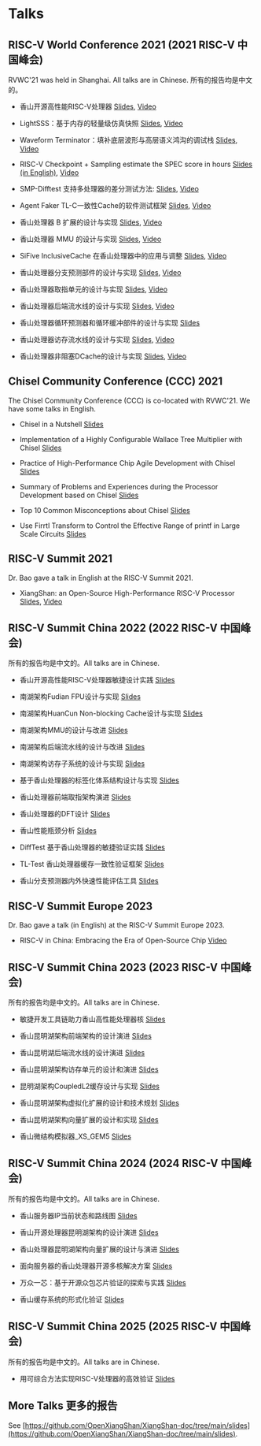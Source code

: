 # Talks

## RISC-V World Conference 2021 (2021 RISC-V 中国峰会)

RVWC'21 was held in Shanghai. All talks are in Chinese. 所有的报告均是中文的。

- 香山开源高性能RISC-V处理器 [Slides](https://raw.githubusercontent.com/OpenXiangShan/XiangShan-doc/main/slides/20210622-RVWC-%E9%A6%99%E5%B1%B1%E5%BC%80%E6%BA%90%E9%AB%98%E6%80%A7%E8%83%BDRISC-V%E5%A4%84%E7%90%86%E5%99%A8.pdf), [Video](https://www.bilibili.com/video/BV19X4y1w7EB)

- LightSSS：基于内存的轻量级仿真快照 [Slides](https://raw.githubusercontent.com/OpenXiangShan/XiangShan-doc/main/slides/20210623-RVWC-LightSSS%EF%BC%9A%E5%9F%BA%E4%BA%8E%E5%86%85%E5%AD%98%E7%9A%84%E8%BD%BB%E9%87%8F%E7%BA%A7%E4%BB%BF%E7%9C%9F%E5%BF%AB%E7%85%A7.pdf), [Video](https://www.bilibili.com/video/BV1y54y1n74q)

- Waveform Terminator：填补底层波形与高层语义鸿沟的调试栈 [Slides](https://raw.githubusercontent.com/OpenXiangShan/XiangShan-doc/main/slides/20210623-RVWC-WaveformTerminator.pptx), [Video](https://www.bilibili.com/video/BV1QV411H7gN)

- RISC-V Checkpoint + Sampling estimate the SPEC score in hours [Slides (in English)](https://raw.githubusercontent.com/OpenXiangShan/XiangShan-doc/main/slides/20210624-RVWC-RISC-V%20Checkpoint%20%2B%20Sampling%20estimate%20the%20SPEC%20score%20in%20hours.pdf), [Video](https://www.bilibili.com/video/BV1eb4y167cE)

- SMP-Difftest 支持多处理器的差分测试方法: [Slides](https://raw.githubusercontent.com/OpenXiangShan/XiangShan-doc/main/slides/20210624-RVWC-SMP-Difftest%20%E6%94%AF%E6%8C%81%E5%A4%9A%E5%A4%84%E7%90%86%E5%99%A8%E7%9A%84%E5%B7%AE%E5%88%86%E6%B5%8B%E8%AF%95%E6%96%B9%E6%B3%95.pdf), [Video](https://www.bilibili.com/video/BV1NM4y1T7Hz)

- Agent Faker TL-C一致性Cache的软件测试框架 [Slides](https://raw.githubusercontent.com/OpenXiangShan/XiangShan-doc/main/slides/20210625-RVWC-Agent%20Faker%20TL-C%E4%B8%80%E8%87%B4%E6%80%A7Cache%E7%9A%84%E8%BD%AF%E4%BB%B6%E6%B5%8B%E8%AF%95%E6%A1%86%E6%9E%B6.pdf), [Video](https://www.bilibili.com/video/BV1G44y127Mg)

- 香山处理器 B 扩展的设计与实现 [Slides](https://raw.githubusercontent.com/OpenXiangShan/XiangShan-doc/main/slides/20210625-RVWC-B%E6%89%A9%E5%B1%95%E7%9A%84%E8%AE%BE%E8%AE%A1%E4%B8%8E%E5%AE%9E%E7%8E%B0.pdf), [Video](https://www.bilibili.com/video/BV1kh411671Y)

- 香山处理器 MMU 的设计与实现 [Slides](https://raw.githubusercontent.com/OpenXiangShan/XiangShan-doc/main/slides/20210625-RVWC-MMU%E7%9A%84%E8%AE%BE%E8%AE%A1%E4%B8%8E%E5%AE%9E%E7%8E%B0.pdf), [Video](https://www.bilibili.com/video/BV13V411s7Jo)

- SiFive InclusiveCache 在香山处理器中的应用与调整 [Slides](https://raw.githubusercontent.com/OpenXiangShan/XiangShan-doc/main/slides/20210625-RVWC-SiFive%20InclusiveCache%20%E5%9C%A8%E9%A6%99%E5%B1%B1%E5%A4%84%E7%90%86%E5%99%A8%E4%B8%AD%E7%9A%84%E5%BA%94%E7%94%A8%E4%B8%8E%E8%B0%83%E6%95%B4.pdf), [Video](https://www.bilibili.com/video/BV1Qf4y1L7tK)

- 香山处理器分支预测部件的设计与实现 [Slides](https://raw.githubusercontent.com/OpenXiangShan/XiangShan-doc/main/slides/20210625-RVWC-%E5%88%86%E6%94%AF%E9%A2%84%E6%B5%8B%E9%83%A8%E4%BB%B6%E7%9A%84%E8%AE%BE%E8%AE%A1%E4%B8%8E%E5%AE%9E%E7%8E%B0.pdf), [Video](https://www.bilibili.com/video/BV1Ug411T7UQ)

- 香山处理器取指单元的设计与实现 [Slides](https://raw.githubusercontent.com/OpenXiangShan/XiangShan-doc/main/slides/20210625-RVWC-%E5%8F%96%E6%8C%87%E5%8D%95%E5%85%83%E7%9A%84%E8%AE%BE%E8%AE%A1%E4%B8%8E%E5%AE%9E%E7%8E%B0.pdf), [Video](https://www.bilibili.com/video/BV1W44y127KC)

- 香山处理器后端流水线的设计与实现 [Slides](https://raw.githubusercontent.com/OpenXiangShan/XiangShan-doc/main/slides/20210625-RVWC-%E5%90%8E%E7%AB%AF%E6%B5%81%E6%B0%B4%E7%BA%BF%E7%9A%84%E8%AE%BE%E8%AE%A1%E4%B8%8E%E5%AE%9E%E7%8E%B0.pdf), [Video](https://www.bilibili.com/video/BV1Fb4y1C7rM)

- 香山处理器循环预测器和循环缓冲部件的设计与实现 [Slides](https://raw.githubusercontent.com/OpenXiangShan/XiangShan-doc/main/slides/20210625-RVWC-%E5%BE%AA%E7%8E%AF%E9%A2%84%E6%B5%8B%E5%99%A8%E5%92%8C%E5%BE%AA%E7%8E%AF%E7%BC%93%E5%86%B2%E9%83%A8%E4%BB%B6%E7%9A%84%E8%AE%BE%E8%AE%A1%E4%B8%8E%E5%AE%9E%E7%8E%B0.pdf)

- 香山处理器访存流水线的设计与实现 [Slides](https://raw.githubusercontent.com/OpenXiangShan/XiangShan-doc/main/slides/20210625-RVWC-%E8%AE%BF%E5%AD%98%E6%B5%81%E6%B0%B4%E7%BA%BF%E7%9A%84%E8%AE%BE%E8%AE%A1%E4%B8%8E%E5%AE%9E%E7%8E%B0.pdf), [Video](https://www.bilibili.com/video/BV1Y64y1X7Pw)

- 香山处理器非阻塞DCache的设计与实现 [Slides](https://raw.githubusercontent.com/OpenXiangShan/XiangShan-doc/main/slides/20210625-RVWC-%E9%9D%9E%E9%98%BB%E5%A1%9EDCache%E7%9A%84%E8%AE%BE%E8%AE%A1%E4%B8%8E%E5%AE%9E%E7%8E%B0.pdf), [Video](https://www.bilibili.com/video/BV1s44y127cW)

## Chisel Community Conference (CCC) 2021

The Chisel Community Conference (CCC) is co-located with RVWC'21. We have some talks in English.

- Chisel in a Nutshell [Slides](https://raw.githubusercontent.com/OpenXiangShan/XiangShan-doc/main/slides/20210626-CCC-Chisel-in-a-Nutshell.pdf)

- Implementation of a Highly Configurable Wallace Tree Multiplier with Chisel [Slides](https://raw.githubusercontent.com/OpenXiangShan/XiangShan-doc/main/slides/20210626-CCC-Implementation%20of%20a%20Highly%20Configurable%20Wallace%20Tree%20Multiplier%20with%20Chisel.pdf)

- Practice of High-Performance Chip Agile Development with Chisel [Slides](https://raw.githubusercontent.com/OpenXiangShan/XiangShan-doc/main/slides/20210626-CCC-Practice.of.High.perf.Chip.Agile.Dev.with.Chisel.pdf)

- Summary of Problems and Experiences during the Processor Development based on Chisel [Slides](https://raw.githubusercontent.com/OpenXiangShan/XiangShan-doc/main/slides/20210626-CCC-Summary%20of%20Problems%20and%20Experiences%20during%20the.pdf)

- Top 10 Common Misconceptions about Chisel [Slides](https://raw.githubusercontent.com/OpenXiangShan/XiangShan-doc/main/slides/20210626-CCC-Top%2010%20Common%20Misconceptions%20about%20Chisel.pdf)

- Use Firrtl Transform to Control the Effective Range of printf in Large Scale Circuits [Slides](https://raw.githubusercontent.com/OpenXiangShan/XiangShan-doc/main/slides/20210626-CCC-Use%20Firrtl%20Transform%20to%20Control%20the%20Effective%20Range%20of%20%E2%80%98printf%E2%80%99%20in%20Large%20Scale%20Circuits.pdf)

## RISC-V Summit 2021

Dr. Bao gave a talk in English at the RISC-V Summit 2021.

- XiangShan: an Open-Source High-Performance RISC-V Processor [Slides](https://raw.githubusercontent.com/OpenXiangShan/XiangShan-doc/main/slides/20211206-RISC-V-Summit-Yungang-Bao-XiangShan.pdf), [Video](https://www.youtube.com/watch?v=LSiBKxoszz4)

## RISC-V Summit China 2022 (2022 RISC-V 中国峰会)

所有的报告均是中文的。All talks are in Chinese.

- 香山开源高性能RISC-V处理器敏捷设计实践 [Slides](https://raw.githubusercontent.com/OpenXiangShan/XiangShan-doc/main/slides/20220824-RVSC-%E9%A6%99%E5%B1%B1%E5%BC%80%E6%BA%90%E9%AB%98%E6%80%A7%E8%83%BDRISC-V%E5%A4%84%E7%90%86%E5%99%A8%E6%95%8F%E6%8D%B7%E8%AE%BE%E8%AE%A1%E5%AE%9E%E8%B7%B5.pdf)

- 南湖架构Fudian FPU设计与实现 [Slides](https://raw.githubusercontent.com/OpenXiangShan/XiangShan-doc/main/slides/20220825-RVSC-%E5%8D%97%E6%B9%96%E6%9E%B6%E6%9E%84Fudian%20FPU%E8%AE%BE%E8%AE%A1%E4%B8%8E%E5%AE%9E%E7%8E%B0.pdf)

- 南湖架构HuanCun Non-blocking Cache设计与实现 [Slides](https://raw.githubusercontent.com/OpenXiangShan/XiangShan-doc/main/slides/20220825-RVSC-%E5%8D%97%E6%B9%96%E6%9E%B6%E6%9E%84HuanCun%20Non-blocking%20Cache%E8%AE%BE%E8%AE%A1%E4%B8%8E%E5%AE%9E%E7%8E%B0.pdf)

- 南湖架构MMU的设计与改进 [Slides](https://raw.githubusercontent.com/OpenXiangShan/XiangShan-doc/main/slides/20220825-RVSC-%E5%8D%97%E6%B9%96%E6%9E%B6%E6%9E%84MMU%E7%9A%84%E8%AE%BE%E8%AE%A1%E4%B8%8E%E6%94%B9%E8%BF%9B.pdf)

- 南湖架构后端流水线的设计与改进 [Slides](https://raw.githubusercontent.com/OpenXiangShan/XiangShan-doc/main/slides/20220825-RVSC-%E5%8D%97%E6%B9%96%E6%9E%B6%E6%9E%84%E5%90%8E%E7%AB%AF%E6%B5%81%E6%B0%B4%E7%BA%BF%E7%9A%84%E8%AE%BE%E8%AE%A1%E4%B8%8E%E6%94%B9%E8%BF%9B.pdf)

- 南湖架构访存子系统的设计与实现 [Slides](https://raw.githubusercontent.com/OpenXiangShan/XiangShan-doc/main/slides/20220825-RVSC-%E5%8D%97%E6%B9%96%E6%9E%B6%E6%9E%84%E8%AE%BF%E5%AD%98%E5%AD%90%E7%B3%BB%E7%BB%9F%E7%9A%84%E8%AE%BE%E8%AE%A1%E4%B8%8E%E5%AE%9E%E7%8E%B0.pdf)

- 基于香山处理器的标签化体系结构设计与实现 [Slides](https://raw.githubusercontent.com/OpenXiangShan/XiangShan-doc/main/slides/20220825-RVSC-%E5%9F%BA%E4%BA%8E%E9%A6%99%E5%B1%B1%E5%A4%84%E7%90%86%E5%99%A8%E7%9A%84%E6%A0%87%E7%AD%BE%E5%8C%96%E4%BD%93%E7%B3%BB%E7%BB%93%E6%9E%84%E8%AE%BE%E8%AE%A1%E4%B8%8E%E5%AE%9E%E7%8E%B0.pdf)

- 香山处理器前端取指架构演进 [Slides](https://raw.githubusercontent.com/OpenXiangShan/XiangShan-doc/main/slides/20220825-RVSC-%E9%A6%99%E5%B1%B1%E5%A4%84%E7%90%86%E5%99%A8%E5%89%8D%E7%AB%AF%E5%8F%96%E6%8C%87%E6%9E%B6%E6%9E%84%E6%BC%94%E8%BF%9B.pdf)

- 香山处理器的DFT设计 [Slides](https://raw.githubusercontent.com/OpenXiangShan/XiangShan-doc/main/slides/20220825-RVSC-%E9%A6%99%E5%B1%B1%E5%A4%84%E7%90%86%E5%99%A8%E7%9A%84DFT%E8%AE%BE%E8%AE%A1.pdf)

- 香山性能瓶颈分析 [Slides](https://raw.githubusercontent.com/OpenXiangShan/XiangShan-doc/main/slides/20220825-RVSC-%E9%A6%99%E5%B1%B1%E6%80%A7%E8%83%BD%E7%93%B6%E9%A2%88%E5%88%86%E6%9E%90.pdf)

- DiffTest 基于香山处理器的敏捷验证实践 [Slides](https://raw.githubusercontent.com/OpenXiangShan/XiangShan-doc/main/slides/20220826-RVSC-DiffTest%E5%9F%BA%E4%BA%8E%E9%A6%99%E5%B1%B1%E5%A4%84%E7%90%86%E5%99%A8%E7%9A%84%E6%95%8F%E6%8D%B7%E9%AA%8C%E8%AF%81%E5%AE%9E%E8%B7%B5.pdf)

- TL-Test 香山处理器缓存一致性验证框架 [Slides](https://raw.githubusercontent.com/OpenXiangShan/XiangShan-doc/main/slides/20220826-RVSC-TL_Test%E9%A6%99%E5%B1%B1%E5%A4%84%E7%90%86%E5%99%A8%E7%BC%93%E5%AD%98%E4%B8%80%E8%87%B4%E6%80%A7%E9%AA%8C%E8%AF%81%E6%A1%86%E6%9E%B6.pdf)

- 香山分支预测器内外快速性能评估工具 [Slides](https://raw.githubusercontent.com/OpenXiangShan/XiangShan-doc/main/slides/20220826-RVSC-%E9%A6%99%E5%B1%B1%E5%88%86%E6%94%AF%E9%A2%84%E6%B5%8B%E5%99%A8%E5%86%85%E5%A4%96%E5%BF%AB%E9%80%9F%E6%80%A7%E8%83%BD%E8%AF%84%E4%BC%B0%E5%B7%A5%E5%85%B7.pdf)

## RISC-V Summit Europe 2023

Dr. Bao gave a talk (in English) at the RISC-V Summit Europe 2023.

- RISC-V in China: Embracing the Era of Open-Source Chip [Video](https://www.youtube.com/watch?v=d0UVSAd6NC8)

## RISC-V Summit China 2023 (2023 RISC-V 中国峰会)

所有的报告均是中文的。All talks are in Chinese.

- 敏捷开发工具链助力香山高性能处理器核 [Slides](https://raw.githubusercontent.com/OpenXiangShan/XiangShan-doc/main/slides/20230824-RVSC-敏捷开发工具链助力香山高性能处理器核.pdf)

- 香山昆明湖架构前端架构的设计演进 [Slides](https://raw.githubusercontent.com/OpenXiangShan/XiangShan-doc/main/slides/20230824-RVSC-香山昆明湖架构前端架构的设计演进.pdf)

- 香山昆明湖后端流水线的设计演进 [Slides](https://raw.githubusercontent.com/OpenXiangShan/XiangShan-doc/main/slides/20230824-RVSC-香山昆明湖后端流水线的设计演进.pdf)

- 香山昆明湖架构访存单元的设计和演进 [Slides](https://raw.githubusercontent.com/OpenXiangShan/XiangShan-doc/main/slides/20230824-RVSC-香山昆明湖架构访存单元的设计和演进.pdf)

- 昆明湖架构CoupledL2缓存设计与实现 [Slides](https://raw.githubusercontent.com/OpenXiangShan/XiangShan-doc/main/slides/20230824-RVSC-昆明湖架构CoupledL2缓存设计与实现.pdf)

- 香山昆明湖架构虚拟化扩展的设计和技术规划 [Slides](https://raw.githubusercontent.com/OpenXiangShan/XiangShan-doc/main/slides/20230824-RVSC-香山昆明湖架构虚拟化扩展的设计和技术规划.pdf)

- 香山昆明湖架构向量扩展的设计和实现 [Slides](https://raw.githubusercontent.com/OpenXiangShan/XiangShan-doc/main/slides/20230824-RVSC-香山昆明湖架构向量扩展的设计和实现.pdf)

- 香山微结构模拟器_XS_GEM5 [Slides](https://raw.githubusercontent.com/OpenXiangShan/XiangShan-doc/main/slides/20230824-RVSC-香山微结构模拟器_XS_GEM5.pdf)

## RISC-V Summit China 2024 (2024 RISC-V 中国峰会)

所有的报告均是中文的。All talks are in Chinese.

- 香山服务器IP当前状态和路线图 [Slides](https://raw.githubusercontent.com/OpenXiangShan/XiangShan-doc/main/slides/20240822-RVSC-香山服务器IP当前状态和路线图.pdf)

- 香山开源处理器昆明湖架构的设计演进 [Slides](https://raw.githubusercontent.com/OpenXiangShan/XiangShan-doc/main/slides/20240822-RVSC-香山开源处理器昆明湖架构的设计演进.pdf)

- 香山处理器昆明湖架构向量扩展的设计与演进 [Slides](https://raw.githubusercontent.com/OpenXiangShan/XiangShan-doc/main/slides/20240822-RVSC-香山处理器昆明湖架构向量扩展的设计与演进.pdf)

- 面向服务器的香山处理器开源多核解决方案 [Slides](https://raw.githubusercontent.com/OpenXiangShan/XiangShan-doc/main/slides/20240822-RVSC-面向服务器的香山处理器开源多核解决方案.pdf)

- 万众一芯：基于开源众包芯片验证的探索与实践 [Slides](https://raw.githubusercontent.com/OpenXiangShan/XiangShan-doc/main/slides/20240822-RVSC-万众一芯：基于开源众包芯片验证的探索与实践.pdf)

- 香山缓存系统的形式化验证 [Slides](https://raw.githubusercontent.com/OpenXiangShan/XiangShan-doc/main/slides/20240822-RVSC-香山缓存系统的形式化验证.pdf)

## RISC-V Summit China 2025 (2025 RISC-V 中国峰会)

所有的报告均是中文的。All talks are in Chinese.

- 用可综合方法实现RISC-V处理器的高效验证 [Slides](https://raw.githubusercontent.com/OpenXiangShan/XiangShan-doc/main/slides/20250718-SVM-用可综合方法实现RISC-V处理器的高效验证.pdf)

## More Talks 更多的报告

See [https://github.com/OpenXiangShan/XiangShan-doc/tree/main/slides](https://github.com/OpenXiangShan/XiangShan-doc/tree/main/slides).

